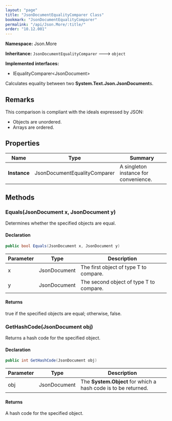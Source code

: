 ```yaml
---
layout: "page"
title: "JsonDocumentEqualityComparer Class"
bookmark: "JsonDocumentEqualityComparer"
permalink: "/api/Json.More/:title/"
order: "10.12.001"
---
```

**Namespace:** Json.More

**Inheritance:**
`JsonDocumentEqualityComparer`
 🡒 
`object`

**Implemented interfaces:**

- IEqualityComparer\<JsonDocument\>

Calculates equality between two **System.Text.Json.JsonDocument**s.

## Remarks

This comparison is compliant with the ideals expressed by JSON:
            
- Objects are unordered.
- Arrays are ordered.

## Properties

| Name | Type | Summary |
|---|---|---|
| **Instance** | JsonDocumentEqualityComparer | A singleton instance for convenience. |

## Methods

### Equals(JsonDocument x, JsonDocument y)

Determines whether the specified objects are equal.

#### Declaration

```c#
public bool Equals(JsonDocument x, JsonDocument y)
```

| Parameter | Type | Description |
|---|---|---|
| x | JsonDocument | The first object of type T to compare. |
| y | JsonDocument | The second object of type T to compare. |


#### Returns

true if the specified objects are equal; otherwise, false.

### GetHashCode(JsonDocument obj)

Returns a hash code for the specified object.

#### Declaration

```c#
public int GetHashCode(JsonDocument obj)
```

| Parameter | Type | Description |
|---|---|---|
| obj | JsonDocument | The **System.Object** for which a hash code is to be returned. |


#### Returns

A hash code for the specified object.

